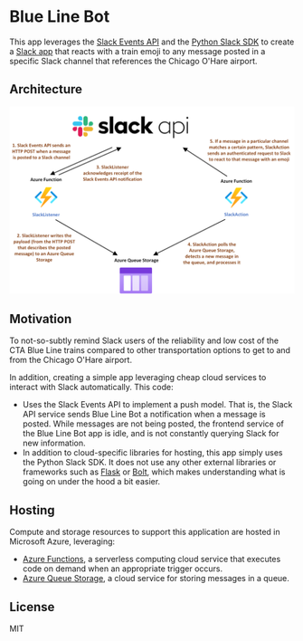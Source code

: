 # Blue Line Bot

This app leverages the [Slack Events API](https://api.slack.com/apis/connections/events-api) and the [Python Slack SDK](https://slack.dev/python-slack-sdk/) to create a [Slack app](https://api.slack.com/authentication/basics) that reacts with a train emoji to any message posted in a specific Slack channel that references the Chicago O'Hare airport. 

## Architecture

![Architecture](Architecture.png)

## Motivation

To not-so-subtly remind Slack users of the reliability and low cost of the CTA Blue Line trains compared to other transportation options to get to and from the Chicago O'Hare airport.

In addition, creating a simple app leveraging cheap cloud services to interact with Slack automatically. This code:
- Uses the Slack Events API to implement a push model. That is, the Slack API service sends Blue Line Bot a notification when a message is posted. While messages are not being posted, the frontend service of the Blue Line Bot app is idle, and is not constantly querying Slack for new information.
- In addition to cloud-specific libraries for hosting, this app simply uses the Python Slack SDK. It does not use any other external libraries or frameworks such as [Flask](https://api.slack.com/tutorials/tracks/hello-world-bolt) or [Bolt](https://api.slack.com/tutorials/tracks/hello-world-bolt), which makes understanding what is going on under the hood a bit easier.

## Hosting

Compute and storage resources to support this application are hosted in Microsoft Azure, leveraging:
- [Azure Functions](https://docs.microsoft.com/en-us/azure/azure-functions/), a serverless computing cloud service that executes code on demand when an appropriate trigger occurs.
- [Azure Queue Storage](https://docs.microsoft.com/en-us/azure/storage/queues/storage-queues-introduction), a cloud service for storing messages in a queue.

## License

MIT